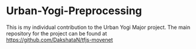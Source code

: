 # Urban-Yogi-Preprocessing
This is my individual contribution to the Urban Yogi Major project. 
The main repository for the project can be found at https://github.com/DakshataN/tfjs-movenet
